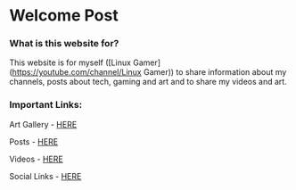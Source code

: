 # Welcome Post
### What is this website for?
This website is for myself ([Linux Gamer](https://youtube.com/channel/Linux Gamer)) to share information about my channels, posts about tech, gaming and art and to share my videos and art.


### Important Links:
Art Gallery - [HERE](/linux-gamer.github.io/gallery.md)

Posts - [HERE](posts.md)

Videos - [HERE](videos.md)

Social Links - [HERE](socials.md)